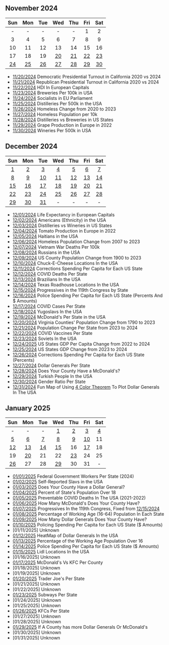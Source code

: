 ## November 2024

|Sun|Mon|Tue|Wed|Thu|Fri|Sat|
|:-:|:-:|:-:|:-:|:-:|:-:|:-:|
| - | - | - | - | - |1|2|
|3|4|5|6|7|8|9|
|10|11|12|13|14|15|16|
|17|18|19|[20](projects/California_Democratic_Pres_Turnout_2020_2024/)|[21](projects/California_Republican_Pres_Turnout_2020_2024)|[22](projects/Breweries_Per_Capita/)|[23](projects/Breweries_Per_Capita/)|
|[24](projects/European_Socialists/)|[25](projects/Distilleries_Per_Capita/)|[26](projects/Homeless_Change_2020_2023/)|[27](projects/Homeless_population_per_10k/)|[28](projects/Distilleries_vs_Breweries/)|[29](projects/Grape_Production_Europe_2022/)|[30](projects/Wineries_Per_Capita/)|


* [11/20/2024](projects/California_Democratic_Pres_Turnout_2020_2024/) Democratic Presidential Turnout in California 2020 vs 2024
* [11/21/2024](projects/California_Republican_Pres_Turnout_2020_2024) Republican Presidential Turnout in California 2020 vs 2024
* [11/22/2024](projects/European_Capitals_HDI) HDI In European Capitals
* [11/23/2024](projects/Breweries_Per_Capita/) Breweries Per 100k in USA
* [11/24/2024](projects/European_Socialists/) Socialists in EU Parliament
* [11/25/2024](projects/Distilleries_Per_Capita/) Distilleries Per 500k in the USA
* [11/26/2024](projects/Homeless_Change_2020_2023/) Homeless Change from 2020 to 2023
* [11/27/2024](projects/Homeless_population_per_10k/) Homeless Population per 10k
* [11/28/2024](projects/Distilleries_vs_Breweries/) Distilleries vs Breweries in US States
* [11/29/2024](projects/Grape_Production_Europe_2022/) Grape Production in Europe in 2022
* [11/30/2024](projects/Wineries_Per_Capita/) Wineries Per 500k in USA

## December 2024

|Sun|Mon|Tue|Wed|Thu|Fri|Sat|
|:-:|:-:|:-:|:-:|:-:|:-:|:-:|
|[1](projects/European_Capitals_Life_Expectancy/)|[2](projects/Americans_in_USA/)|[3](projects/Distilleries_vs_Wineries)|[4](projects/Tomato_Production_Europe_2022/)|[5](projects/Haitians_in_USA/)|[6](projects/Homeless_Change_2007_2023)|[7](projects/Vietnam_War_Deaths)|
|[8](projects/Russians_in_USA/)|[9](projects/Population_Change_1900_to_2023/)|[10](projects/ChuckECheese_Locations_US/)|[11](projects/Corrections_Spending_Per_Capita/)|[12](projects/COVID_Deaths_Per_State/)|[13](projects/Brazilians_in_USA/)|[14](projects/TexasRoadHouse_Locations_US/)|
|[15](projects/Progressives_Per_State_119th_Congress/)|[16](projects/Police_Spending_Per_Capita/)|[17](projects/COVID_Cases_Per_State/)|[18](projects/Yugoslavs_in_USA/)|[19](projects/McDonalds_Per_State/)|[20](projects/Virginia_Population_Change_1790_2023/)|[21](projects/US_Population_Change_2023_to_2024/)|
|[22](projects/COVID_Vaccine_Rates_Per_State/)|[23](projects/Soviets_in_USA/)|[24](projects/US_States_GDP_Change_Per_Capita_2022-2024)|[25](projects/US_States_GDP_Change_2023-2024/)|[26](projects/Corrections_Spending_Per_Capita_Inversed/)|[27](projects/Dollar_Generals_Per_State/)|[28](projects/McDonalds_by_County/)|
|[29](projects/Turks_In_USA)|[30](projects/Gender_Ratio_USA/)|[31](projects/United_States_Of_Dollar_General/)| - | - | - | - |

* [12/01/2024](projects/European_Capitals_Life_Expectancy/) Life Expectancy in European Capitals
* [12/02/2024](projects/Americans_in_USA/) Americans (Ethnicity) in the USA
* [12/03/2024](projects/Distilleries_vs_Wineries) Distilleries vs Wineries in US States
* [12/04/2024](projects/Tomato_Production_Europe_2022/) Tomato Production in Europe in 2022
* [12/05/2024](projects/Haitians_in_USA/) Haitians in the USA
* [12/06/2024](projects/Homeless_Change_2007_2023) Homeless Population Change from 2007 to 2023
* [12/07/2024](projects/Vietnam_War_Deaths) Vietnam War Deaths Per 100k
* [12/08/2024](projects/Russians_in_USA/) Russians in the USA
* [12/09/2024](projects/Population_Change_1900_to_2023/) US County Population Change from 1900 to 2023
* [12/10/2024](projects/ChuckECheese_Locations_US/) Chuck-E-Cheese Locations In the USA
* [12/11/2024](projects/Corrections_Spending_Per_Capita/) Corrections Spending Per Capita for Each US State
* [12/12/2024](projects/COVID_Deaths_Per_State/) COVID Deaths Per State
* [12/13/2024](projects/Brazilians_in_USA/) Brazilians In the USA
* [12/14/2024](projects/TexasRoadHouse_Locations_US/) Texas Roadhouse Locations In the USA
* [12/15/2024](projects/Progressives_Per_State_119th_Congress/) Progressives in the 119th Congress by State
* [12/16/2024](projects/Police_Spending_Per_Capita/) Police Spending Per Capita for Each US State (Percents And $ Amounts)
* [12/17/2024](projects/COVID_Cases_Per_State/) COVID Cases Per State
* [12/18/2024](projects/Yugoslavs_in_USA/) Yugoslavs In the USA
* [12/19/2024](projects/McDonalds_Per_State/) McDonald's Per State in the USA
* [12/20/2024](projects/Virginia_Population_Change_1790_2023/) Virginia Counties' Population Change from 1790 to 2023
* [12/21/2024](projects/US_Population_Change_2023_to_2024/) Population Change Per State from 2023 to 2024
* [12/22/2024](projects/COVID_Vaccine_Rates_Per_State/) COVID Vaccines Per State
* [12/23/2024](projects/Soviets_in_USA/) Soviets In the USA
* [12/24/2025](projects/US_States_GDP_Change_Per_Capita_2022-2024) US States GDP Per Capita Change from 2022 to 2024
* [12/25/2024](projects/US_States_GDP_Change_2023-2024/) US States GDP Change from 2023 to 2024
* [12/26/2024](projects/Corrections_Spending_Per_Capita_Inversed/) Corrections Spending Per Capita for Each US State (Percents)
* [12/27/2024](projects/Dollar_Generals_Per_State/) Dollar Generals Per State
* [12/28/2024](projects/McDonalds_by_County/) Does Your County Have a McDonald's?
* [12/29/2024](projects/Turks_In_USA) Turkish People In the USA
* [12/30/2024](projects/Gender_Ratio_USA/) Gender Ratio Per State
* [12/31/2024](projects/United_States_Of_Dollar_General/) Fun Map of Using [4 Color Theorem](https://en.wikipedia.org/wiki/Four_color_theorem) To Plot Dollar Generals In The USA

## January 2025

|Sun|Mon|Tue|Wed|Thu|Fri|Sat|
|:-:|:-:|:-:|:-:|:-:|:-:|:-:|
|-|-|-|[1](projects/US_Government_Employees_By_State/)|[2](projects/Slavic_in_USA/)|[3](projects/Dollar_Generals_Per_County/)|[4](projects/Over_18_Population/)|
|[5](projects/Preventable_COVID_Deaths/)|[6](projects/McDonalds_Per_County_Count/)|[7](projects/Progressives_Per_State_119th_Congress_Fixed/)|[8](projects/Working_Population/)|[9](projects/Dollar_Generals_Per_County_Count/)|[10](projects/Police_Spending_Per_Capita_Inversed/)|11|
|[12](projects/Dollar_Generals_HeatMap/)|[13](projects/Over_18_Working_Population/)|[14](projects/Corrections_Spending_Per_Capita_Values/)|[15](projects/Lidl_Locations_USA/)|16|[17](projects/McDonalds_Vs_KFC/)|18|
|19|[20](projects/Trader_Joes_Per_State/)|21|22|[23](projects/Subways_Per_State/)|24|25|
|[26](projects/KFCs_Per_State/)|27|28|[29](projects/McDonalds_Vs_Dollar_Generals/)|30|31|-|

* [01/01/2025](projects/US_Government_Employees_By_State/) Federal Government Workers Per State (2024)
* [01/02/2025](projects/Slavic_in_USA/) Self-Reported Slavs in the USA
* [01/03/2025](projects/Dollar_Generals_Per_County/) Does Your County Have a Dollar General?
* [01/04/2025](projects/Over_18_Population/) Percent of State's Population Over 18
* [01/05/2025](projects/Preventable_COVID_Deaths/) Preventable COVID Deaths In The USA (2021-2022)
* [01/06/2025](projects/McDonalds_Per_County_Count/) How Many McDonald's Does Your County Have?
* [01/07/2025](projects/Progressives_Per_State_119th_Congress_Fixed/) Progressives In the 119th Congress, Fixed from [12/15/2024](projects/Progressives_Per_State_119th_Congress/)
* [01/08/2025](projects/Working_Population/) Percentage of Working Age (16-64) Population In Each State
* [01/09/2025](projects/Dollar_Generals_Per_County_Count/) How Many Dollar Generals Does Your County Have?
* [01/10/2025](projects/Police_Spending_Per_Capita_Inversed/) Policing Spending Per Capita for Each US State ($ Amounts)
* [01/11/2025] Unknown
* [01/12/2025](projects/Dollar_Generals_HeatMap/) HeatMap of Dollar Generals In the USA
* [01/13/2025](projects/Over_18_Working_Population/) Percentage of the Working Age Population Over 16
* [01/14/2025](projects/Corrections_Spending_Per_Capita_Values/) Police Spending Per Capita for Each US State ($ Amounts)
* [01/15/2025](projects/Lidl_Locations_USA/) Lidl Locations In the USA
* [01/16/2025] Unknown
* [01/17/2025](projects/McDonalds_Vs_KFC/) McDonald's Vs KFC Per County
* [01/18/2025] Unknown
* [01/19/2025] Unknown
* [01/20/2025](projects/Trader_Joes_Per_State/) Trader Joe's Per State
* [01/21/2025] Unknown
* [01/22/2025] Unknown
* [01/23/2025](projects/Subways_Per_State/) Subways Per State
* [01/24/2025] Unknown
* [01/25/2025] Unknown
* [01/26/2025](projects/KFCs_Per_State/) KFCs Per State
* [01/27/2025] Unknown
* [01/28/2025] Unknown
* [01/29/2025](projects/McDonalds_Vs_Dollar_Generals/) If A County has more Dollar Generals Or McDonald's
* [01/30/2025] Unknown
* [01/31/2025] Unknown
